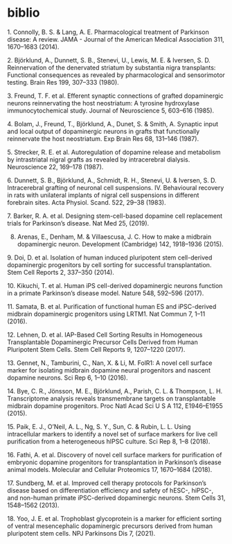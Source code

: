 # biblio
1. Connolly, B. S. & Lang, A. E. Pharmacological treatment of Parkinson disease: A review. JAMA - Journal of the American Medical Association 311, 1670–1683 (2014).


2. Björklund, A., Dunnett, S. B., Stenevi, U., Lewis, M. E. & Iversen, S. D. Reinnervation of the denervated striatum by substantia nigra transplants: Functional consequences as revealed by pharmacological and sensorimotor testing. Brain Res 199, 307–333 (1980).


3. Freund, T. F. et al. Efferent synaptic connections of grafted dopaminergic neurons reinnervating the host neostriatum: A tyrosine hydroxylase immunocytochemical study. Journal of Neuroscience 5, 603–616 (1985).

4. Bolam, J., Freund, T., Björklund, A., Dunet, S. & Smith, A. Synaptic input and local output of dopaminergic neurons in grafts that functionally reinnervate the host neostriatum. Exp Brain Res 68, 131–146 (1987).

5. Strecker, R. E. et al. Autoregulation of dopamine release and metabolism by intrastriatal nigral grafts as revealed by intracerebral dialysis. Neuroscience 22, 169–178 (1987).

6. Dunnett, S. B., Björklund, A., Schmidt, R. H., Stenevi, U. & Iversen, S. D. Intracerebral grafting of neuronal cell suspensions. IV. Behavioural recovery in rats with unilateral implants of nigral cell suspensions in different forebrain sites. Acta Physiol. Scand. 522, 29–38 (1983).

7. Barker, R. A. et al. Designing stem-cell-based dopamine cell replacement trials for Parkinson’s disease. Nat Med 25, (2019).

8. Arenas, E., Denham, M. & Villaescusa, J. C. How to make a midbrain dopaminergic neuron. Development (Cambridge) 142, 1918–1936 (2015).
   
9. Doi, D. et al. Isolation of human induced pluripotent stem cell-derived dopaminergic progenitors by cell sorting for successful transplantation. Stem Cell Reports 2, 337–350 (2014).

10. Kikuchi, T. et al. Human iPS cell-derived dopaminergic neurons function in a primate Parkinson’s disease model. Nature 548, 592–596 (2017).

11. Samata, B. et al. Purification of functional human ES and iPSC-derived midbrain dopaminergic progenitors using LRTM1. Nat Commun 7, 1–11 (2016).

12. Lehnen, D. et al. IAP-Based Cell Sorting Results in Homogeneous Transplantable Dopaminergic Precursor Cells Derived from Human Pluripotent Stem Cells. Stem Cell Reports 9, 1207–1220 (2017).

13. Gennet, N., Tamburini, C., Nan, X. & Li, M. FolR1: A novel cell surface marker for isolating midbrain dopamine neural progenitors and nascent dopamine neurons. Sci Rep 6, 1–10 (2016).

14. Bye, C. R., Jönsson, M. E., Björklund, A., Parish, C. L. & Thompson, L. H. Transcriptome analysis reveals transmembrane targets on transplantable midbrain dopamine progenitors. Proc Natl Acad Sci U S A 112, E1946–E1955 (2015).

15. Paik, E. J., O’Neil, A. L., Ng, S. Y., Sun, C. & Rubin, L. L. Using intracellular markers to identify a novel set of surface markers for live cell purification from a heterogeneous hIPSC culture. Sci Rep 8, 1–8 (2018).

16. Fathi, A. et al. Discovery of novel cell surface markers for purification of embryonic dopamine progenitors for transplantation in Parkinson’s disease animal models. Molecular and Cellular Proteomics 17, 1670–1684 (2018).

17. Sundberg, M. et al. Improved cell therapy protocols for Parkinson’s disease based on differentiation efficiency and safety of hESC-, hiPSC-, and non-human primate iPSC-derived dopaminergic neurons. Stem Cells 31, 1548–1562 (2013).

18. Yoo, J. E. et al. Trophoblast glycoprotein is a marker for efficient sorting of ventral mesencephalic dopaminergic precursors derived from human pluripotent stem cells. NPJ Parkinsons Dis 7, (2021).
